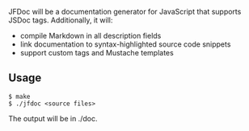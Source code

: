 JFDoc will be a documentation generator for JavaScript that supports JSDoc tags.
Additionally, it will:

  - compile Markdown in all description fields
  - link documentation to syntax-highlighted source code snippets
  - support custom tags and Mustache templates

## Usage ##

    $ make
    $ ./jfdoc <source files>

The output will be in ./doc. 

